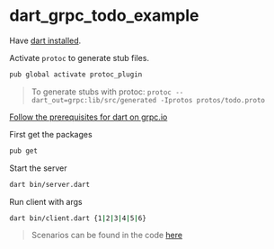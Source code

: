 # dart_grpc_todo_example

Have [dart installed](https://dart.dev/get-dart). 

Activate `protoc` to generate stub files.

```bash
pub global activate protoc_plugin
```

> To generate stubs with protoc: `protoc --dart_out=grpc:lib/src/generated -Iprotos protos/todo.proto`

[Follow the prerequisites for dart on grpc.io](https://grpc.io/docs/languages/dart/quickstart/#prerequisites)

First get the packages

```bash 
pub get
```

Start the server

```bash 
dart bin/server.dart
```

Run client with args 

```bash 
dart bin/client.dart {1|2|3|4|5|6}
```

> Scenarios can be found in the code [here](https://github.com/martinloesethjensen/dart_grpc_todo_example/blob/062aaa5edc5525d35dfdb49b099438c1cf348ba7/lib/src/client.dart#L35)
